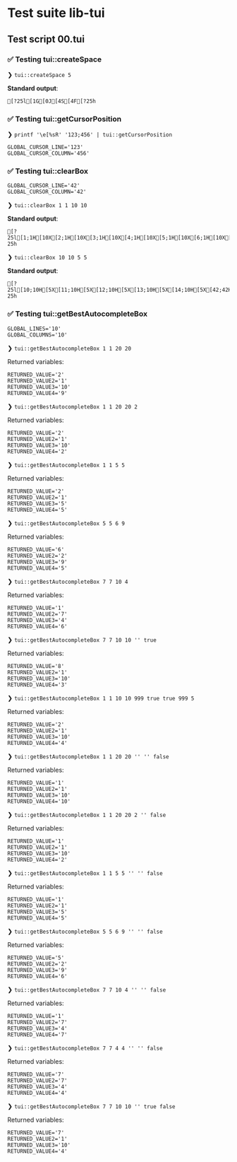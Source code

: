 # Test suite lib-tui

## Test script 00.tui

### ✅ Testing tui::createSpace

❯ `tui::createSpace 5`

**Standard output**:

```text
[?25l[1G[0J[4S[4F[?25h
```

### ✅ Testing tui::getCursorPosition

❯ `printf '\e[%sR' '123;456' | tui::getCursorPosition`

```text
GLOBAL_CURSOR_LINE='123'
GLOBAL_CURSOR_COLUMN='456'
```

### ✅ Testing tui::clearBox

```text
GLOBAL_CURSOR_LINE='42'
GLOBAL_CURSOR_COLUMN='42'
```

❯ `tui::clearBox 1 1 10 10`

**Standard output**:

```text
[?25l[1;1H[10X[2;1H[10X[3;1H[10X[4;1H[10X[5;1H[10X[6;1H[10X[7;1H[10X[8;1H[10X[9;1H[10X[10;1H[10X[42;42H[?25h
```

❯ `tui::clearBox 10 10 5 5`

**Standard output**:

```text
[?25l[10;10H[5X[11;10H[5X[12;10H[5X[13;10H[5X[14;10H[5X[42;42H[?25h
```

### ✅ Testing tui::getBestAutocompleteBox

```text
GLOBAL_LINES='10'
GLOBAL_COLUMNS='10'
```

❯ `tui::getBestAutocompleteBox 1 1 20 20`

Returned variables:

```text
RETURNED_VALUE='2'
RETURNED_VALUE2='1'
RETURNED_VALUE3='10'
RETURNED_VALUE4='9'
```

❯ `tui::getBestAutocompleteBox 1 1 20 20 2`

Returned variables:

```text
RETURNED_VALUE='2'
RETURNED_VALUE2='1'
RETURNED_VALUE3='10'
RETURNED_VALUE4='2'
```

❯ `tui::getBestAutocompleteBox 1 1 5 5`

Returned variables:

```text
RETURNED_VALUE='2'
RETURNED_VALUE2='1'
RETURNED_VALUE3='5'
RETURNED_VALUE4='5'
```

❯ `tui::getBestAutocompleteBox 5 5 6 9`

Returned variables:

```text
RETURNED_VALUE='6'
RETURNED_VALUE2='2'
RETURNED_VALUE3='9'
RETURNED_VALUE4='5'
```

❯ `tui::getBestAutocompleteBox 7 7 10 4`

Returned variables:

```text
RETURNED_VALUE='1'
RETURNED_VALUE2='7'
RETURNED_VALUE3='4'
RETURNED_VALUE4='6'
```

❯ `tui::getBestAutocompleteBox 7 7 10 10 '' true`

Returned variables:

```text
RETURNED_VALUE='8'
RETURNED_VALUE2='1'
RETURNED_VALUE3='10'
RETURNED_VALUE4='3'
```

❯ `tui::getBestAutocompleteBox 1 1 10 10 999 true true 999 5`

Returned variables:

```text
RETURNED_VALUE='2'
RETURNED_VALUE2='1'
RETURNED_VALUE3='10'
RETURNED_VALUE4='4'
```

❯ `tui::getBestAutocompleteBox 1 1 20 20 '' '' false`

Returned variables:

```text
RETURNED_VALUE='1'
RETURNED_VALUE2='1'
RETURNED_VALUE3='10'
RETURNED_VALUE4='10'
```

❯ `tui::getBestAutocompleteBox 1 1 20 20 2 '' false`

Returned variables:

```text
RETURNED_VALUE='1'
RETURNED_VALUE2='1'
RETURNED_VALUE3='10'
RETURNED_VALUE4='2'
```

❯ `tui::getBestAutocompleteBox 1 1 5 5 '' '' false`

Returned variables:

```text
RETURNED_VALUE='1'
RETURNED_VALUE2='1'
RETURNED_VALUE3='5'
RETURNED_VALUE4='5'
```

❯ `tui::getBestAutocompleteBox 5 5 6 9 '' '' false`

Returned variables:

```text
RETURNED_VALUE='5'
RETURNED_VALUE2='2'
RETURNED_VALUE3='9'
RETURNED_VALUE4='6'
```

❯ `tui::getBestAutocompleteBox 7 7 10 4 '' '' false`

Returned variables:

```text
RETURNED_VALUE='1'
RETURNED_VALUE2='7'
RETURNED_VALUE3='4'
RETURNED_VALUE4='7'
```

❯ `tui::getBestAutocompleteBox 7 7 4 4 '' '' false`

Returned variables:

```text
RETURNED_VALUE='7'
RETURNED_VALUE2='7'
RETURNED_VALUE3='4'
RETURNED_VALUE4='4'
```

❯ `tui::getBestAutocompleteBox 7 7 10 10 '' true false`

Returned variables:

```text
RETURNED_VALUE='7'
RETURNED_VALUE2='1'
RETURNED_VALUE3='10'
RETURNED_VALUE4='4'
```

